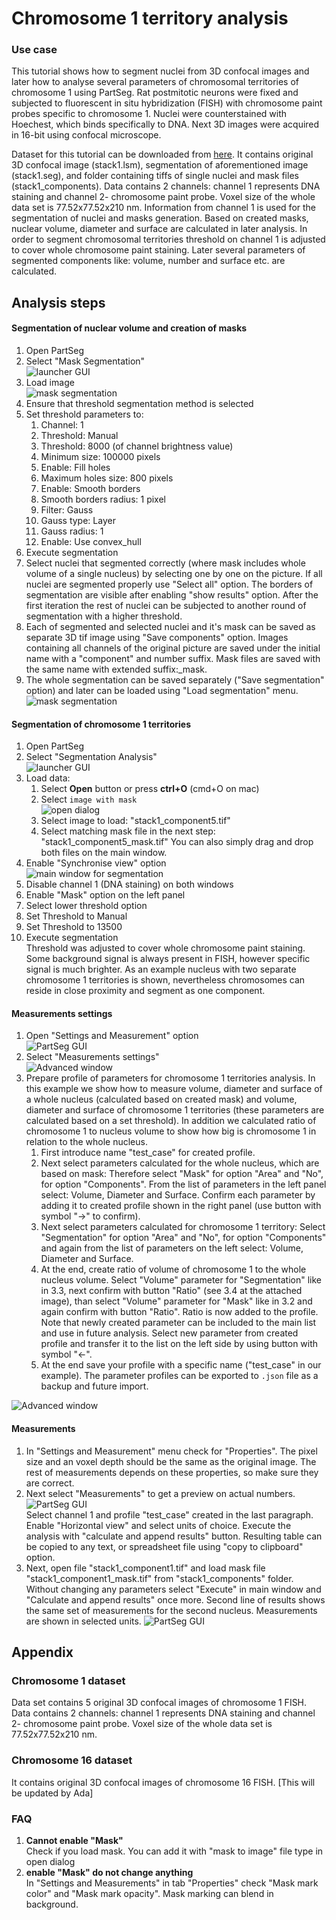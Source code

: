 
# Chromosome 1 territory analysis



### Use case
This tutorial shows how to segment nuclei from 3D confocal images and later how to analyse several parameters of chromosomal territories of chromosome 1 using PartSeg.
Rat postmitotic neurons were fixed and subjected to fluorescent in situ hybridization (FISH)
with chromosome paint probes specific to chromosome 1. Nuclei were counterstained with Hoechest, which binds specifically to DNA. Next 3D images were acquired in 16-bit using confocal microscope. 


Dataset for this tutorial can be downloaded from [here](http://nucleus3d.cent.uw.edu.pl/PartSeg/Downloads/PartSeg_samples.zip). 
It contains original 3D confocal image (stack1.lsm), segmentation of aforementioned image (stack1.seg), and folder containing tiffs of single nuclei and mask files (stack1_components).
Data contains 2 channels: channel 1 represents DNA staining and channel 2- chromosome paint probe. Voxel size of the whole data set is 77.52x77.52x210 nm. 
Information from channel 1 is used for the segmentation of nuclei and masks generation. 
Based on created masks, nuclear volume, diameter and surface are calculated in later analysis. 
In order to segment chromosomal territories threshold on channel 1 is adjusted to cover whole chromosome paint staining. 
Later several parameters of segmented components like: volume, number and surface etc. are calculated.

## Analysis steps

#### Segmentation of nuclear volume and creation of masks

1. Open PartSeg
2. Select "Mask Segmentation"  
    ![launcher GUI](./images/launcher.png)
3. Load image  
    ![mask segmentation](./images/mask_segmentation.png)
4. Ensure that threshold segmentation method is selected
5. Set threshold parameters to:
    1. Channel: 1
    2. Threshold: Manual
    3. Threshold: 8000 (of channel brightness value)
    4. Minimum size: 100000 pixels
    5. Enable: Fill holes
    6. Maximum holes size: 800 pixels
    7. Enable: Smooth borders
    8. Smooth borders radius: 1 pixel
    9. Filter: Gauss
    10. Gauss type: Layer
    11. Gauss radius: 1
    12. Enable: Use convex_hull
6. Execute segmentation
7. Select nuclei that segmented correctly (where mask includes whole volume of a single nucleus) by selecting one by one on the picture.
If all nuclei are segmented properly use "Select all" option. The borders of segmentation are visible after enabling "show results" option.
After the first iteration the rest of nuclei can be subjected to another round of segmentation with a higher threshold.
8. Each of segmented and selected nuclei and it's mask can be saved as separate 3D tif image using "Save components" option.
Images containing all channels of the original picture are saved under the initial name with a "component" and number suffix. Mask files are saved with the same name with extended suffix:_mask.
9. The whole segmentation can be saved separately ("Save segmentation" option) and later can be loaded using "Load segmentation" menu.
![mask segmentation](./images/mask_segmentation.png)

#### Segmentation of chromosome 1 territories

1. Open PartSeg
2. Select "Segmentation Analysis"  
    ![launcher GUI](./images/launcher.png)
3. Load data:
    1. Select **Open** button or press **ctrl+O** (cmd+O on mac)
    2. Select `image with mask`  
    ![open dialog](images/open_file.png)
    3. Select image to load: "stack1_component5.tif"
    4. Select matching mask file in the next step: "stack1_component5_mask.tif"
You can also simply drag and drop both files on the main window.
4. Enable "Synchronise view" option  
![main window for segmentation](images/main_window_segmentation.png)
5. Disable channel 1 (DNA staining) on both windows
6. Enable "Mask" option on the left panel
7. Select lower threshold option
8. Set Threshold to Manual
9. Set Threshold to 13500
10. Execute segmentation  
Threshold was adjusted to cover whole chromosome paint staining. 
Some background signal is always present in FISH, however specific signal is much brighter. 
As an example nucleus with two separate chromosome 1 territories is shown, 
nevertheless chromosomes can reside in close proximity and segment as one component.

#### Measurements settings
1. Open "Settings and Measurement" option  
    ![PartSeg GUI](images/main_window.png)
2. Select "Measurements settings"  
    ![Advanced window](images/advanced_set_measure.png)
3. Prepare profile of parameters for chromosome 1 territories analysis.
In this example we show how to measure volume, diameter and surface of a whole nucleus 
(calculated based on created mask) and volume, diameter and surface of chromosome 1 territories 
(these parameters are calculated based on a set threshold). 
In addition we calculated ratio of chromosome 1 to nucleus volume to show how big is chromosome 1 in relation to the whole nucleus.
    1. First introduce name "test_case" for created profile.
    2. Next select parameters calculated for the whole nucleus, which are based on mask: Therefore select "Mask" for option "Area" and "No", for option "Components". 
    From the list of parameters in the left panel select: Volume, Diameter and Surface. Confirm each parameter by adding 
    it to created profile shown in the right panel (use button with symbol "→" to confirm).
    3. Next select parameters calculated for chromosome 1 territory:
    Select "Segmentation" for option "Area" and "No", for option "Components" and again from the list 
    of parameters on the left select: Volume, Diameter and Surface.
    4. At the end, create ratio of volume of chromosome 1 to the whole nucleus volume.
     Select "Volume" parameter for "Segmentation" like in 3.3, next confirm with button "Ratio" (see 3.4 at the attached image), 
     than select "Volume" parameter for "Mask" like in 3.2 and again confirm with button "Ratio". Ratio is now added to the profile. 
     Note that newly created parameter can be included to the main list and use in future analysis. 
     Select new parameter from created profile and transfer it to the list on the left side by using button with symbol "←".
    5. At the end save your profile with a specific name ("test_case" in our example).
    The parameter profiles can be exported to `.json` file as a backup and future import.

![Advanced window](images/advanced_set_measure_final.png)

#### Measurements
1. In "Settings and Measurement" menu check for "Properties". The pixel size and an voxel depth should be the same as the original image. 
The rest of measurements depends on these properties, so make sure they are correct.
2. Next select "Measurements" to get a preview on actual numbers.
![PartSeg GUI](images/main_window.png)  
Select channel 1 and profile "test_case" created in the last paragraph. Enable "Horizontal view" and select units of choice. Execute the analysis with "calculate and append results" button.
 Resulting table can be copied to any text, or spreadsheet file using "copy to clipboard" option. 
 2. Next, open file "stack1_component1.tif" and load mask file "stack1_component1_mask.tif" from "stack1_components" folder. 
 Without changing any parameters select "Execute" in main window and "Calculate and append results" once more.
  Second line of results shows the same set of measurements for the second nucleus. Measurements are shown in selected units.
![PartSeg GUI](images/main_window_analysis2.png)  

## Appendix

### Chromosome 1 dataset 
Data set contains 5 original 3D confocal images of chromosome 1 FISH. Data contains 2 channels: channel 1 represents DNA staining and channel 2- chromosome paint probe. Voxel size of the whole data set is 77.52x77.52x210 nm. 

### Chromosome 16 dataset 
It contains original 3D confocal images of chromosome 16 FISH. [This will be updated by Ada]

### FAQ
1. **Cannot enable "Mask"**  
Check if you load mask. You can add it with "mask to image" file type in open dialog
2. **enable "Mask" do not change anything**  
In "Settings and Measurements" in tab "Properties" check "Mask mark color" and "Mask mark opacity". Mask marking can blend in background.   

[comment]: <> (pandoc -t html -s -o tutorial-chromosome1.html --css pandoc.css -M pagetitle:"Chromosome 1 territory analysis"  tutorial-chromosome1.md)
